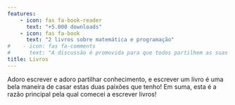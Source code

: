 ```yaml
---
features:
    - icon: fas fa-book-reader
      text: "+5.000 downloads"
    - icon: fas fa-book
      text: "2 livros sobre matemática e programação"
#    - icon: fas fa-comments
#      text: "A discussão é promovida para que todos partilhem as suas ideias"
title: Livros
---
```


Adoro escrever e adoro
partilhar conhecimento,
e escrever um livro é uma bela maneira de casar estas duas paixões
que tenho!
Em suma, esta é a razão principal pela qual comecei a escrever livros!
